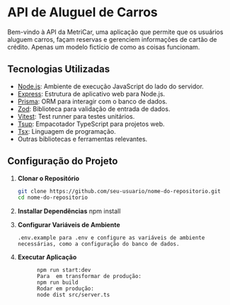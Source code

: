 # API de Aluguel de Carros

Bem-vindo à API da MetriCar, uma aplicação que permite que os usuários aluguem carros, façam reservas e gerenciem informações de cartão de crédito. Apenas um modelo fictício de como as coisas funcionam.

## Tecnologias Utilizadas

- [Node.js](https://nodejs.org/): Ambiente de execução JavaScript do lado do servidor.
- [Express](https://expressjs.com/): Estrutura de aplicativo web para Node.js.
- [Prisma](https://prisma.io/): ORM para interagir com o banco de dados.
- [Zod](https://github.com/colinhacks/zod): Biblioteca para validação de entrada de dados.
- [Vitest](https://github.com/visionmedia/vitest): Test runner para testes unitários.
- [Tsup](https://github.com/TehShrike/tsup): Empacotador TypeScript para projetos web.
- [Tsx](https://www.typescriptlang.org/): Linguagem de programação.
- Outras bibliotecas e ferramentas relevantes.

## Configuração do Projeto

1. **Clonar o Repositório**
   ```bash
   git clone https://github.com/seu-usuario/nome-do-repositorio.git
   cd nome-do-repositorio

2. **Installar Dependências**
   npm install 

3. **Configurar Variáveis de Ambiente**
   ```enomeie o arquivo 
   .env.example para .env e configure as variáveis de ambiente necessárias, como a configuração do banco de dados.

4. **Executar Aplicação**
   ```npm run start ou
         npm run start:dev
         Para  em transformar de produção:
         npm run build
         Rodar em produção: 
         node dist src/server.ts
